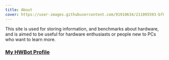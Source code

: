 ```yaml
---
title: About
cover: https://user-images.githubusercontent.com/91910634/211095593-bf8f8624-e414-4f10-8465-7ee027cb28a2.png
---
```


This site is used for storing information, and benchmarks about hardware, and is aimed to be useful for hardware enthusiasts or people new to PCs who want to learn more.

### [My HWBot Profile](https://hwbot.org/user/ozone_3950/)
